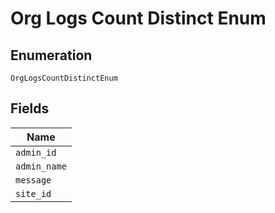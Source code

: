 
# Org Logs Count Distinct Enum

## Enumeration

`OrgLogsCountDistinctEnum`

## Fields

| Name |
|  --- |
| `admin_id` |
| `admin_name` |
| `message` |
| `site_id` |

